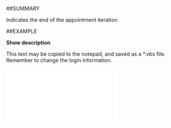 

##SUMMARY


Indicates the end of the appointment iteration



##EXAMPLE

**Show description**

This text may be copied to the notepad, and saved as a *.vbs file. Remember to change the login information.

![](../../Examples/vbs/SOAppointments.EOF.vbs.txt)





